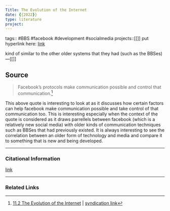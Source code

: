 ```yaml
---
Title: The Evolution of the Internet
date: {{2022}}
type: literature
project:
---
```

tags:: #BBS #facebook #development #socialmedia 
projects::[[]]
put hyperlink here: [link](https://open.lib.umn.edu/mediaandculture/chapter/11-2-the-evolution-of-the-internet/) 

kind of similar to the other older systems that they had (such as the BBSes)
&mdash;[[]]

## Source 
> Facebook’s protocols make communication possible and control that communication.[^1]

[^1]: [11.2 The Evolution of the Internet](https://open.lib.umn.edu/mediaandculture/chapter/11-2-the-evolution-of-the-internet/) | [syndication link](tk) 

This above quote is interesting to look at as it discusses how certain factors can help facebook make communication possible and take control of that communication too. This is interesting especially when the context of the quote is considered as it draws parrellels between facebook (which is a relatively new social media) with older kinds of communication techniques such as BBSes that had previously existed. It is always interesting to see the correlation between an older form of technology and media and compare it to something that is new and being developed.

---
### Citational Information

[link](https://open.lib.umn.edu/mediaandculture/chapter/11-2-the-evolution-of-the-internet/) 

---

### Related Links
